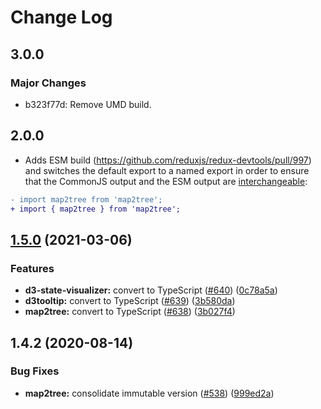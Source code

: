 # Change Log

## 3.0.0

### Major Changes

- b323f77d: Remove UMD build.

## 2.0.0

- Adds ESM build (https://github.com/reduxjs/redux-devtools/pull/997) and switches the default export to a named export in order to ensure that the CommonJS output and the ESM output are [interchangeable](https://rollupjs.org/guide/en/#outputexports):

```diff
- import map2tree from 'map2tree';
+ import { map2tree } from 'map2tree';
```

## [1.5.0](https://github.com/reduxjs/redux-devtools/compare/map2tree@1.4.2...map2tree@1.5.0) (2021-03-06)

### Features

- **d3-state-visualizer:** convert to TypeScript ([#640](https://github.com/reduxjs/redux-devtools/issues/640)) ([0c78a5a](https://github.com/reduxjs/redux-devtools/commit/0c78a5a9a76ee7eff37dcd8e39272d98c03e0869))
- **d3tooltip:** convert to TypeScript ([#639](https://github.com/reduxjs/redux-devtools/issues/639)) ([3b580da](https://github.com/reduxjs/redux-devtools/commit/3b580dad4cb36abc395f9be139b2c3f94e872d87))
- **map2tree:** convert to TypeScript ([#638](https://github.com/reduxjs/redux-devtools/issues/638)) ([3b027f4](https://github.com/reduxjs/redux-devtools/commit/3b027f400e0e326596eedc2ee17ab45a8383080d))

## 1.4.2 (2020-08-14)

### Bug Fixes

- **map2tree:** consolidate immutable version ([#538](https://github.com/reduxjs/redux-devtools/issues/538)) ([999ed2a](https://github.com/reduxjs/redux-devtools/commit/999ed2ad8b4a09eddd55c2a944f5488ecce6bc7b))
